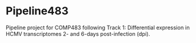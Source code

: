 # Pipeline483
Pipeline project for COMP483 following Track 1: Differential expression in HCMV transcriptomes 2- and 6-days post-infection (dpi).
